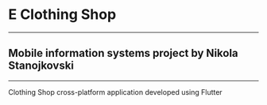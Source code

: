 # E Clothing Shop
-----------------------------------------------------------------------------------
## Mobile information systems project by Nikola Stanojkovski
-----------------------------------------------------------------------------------

Clothing Shop cross-platform application developed using Flutter